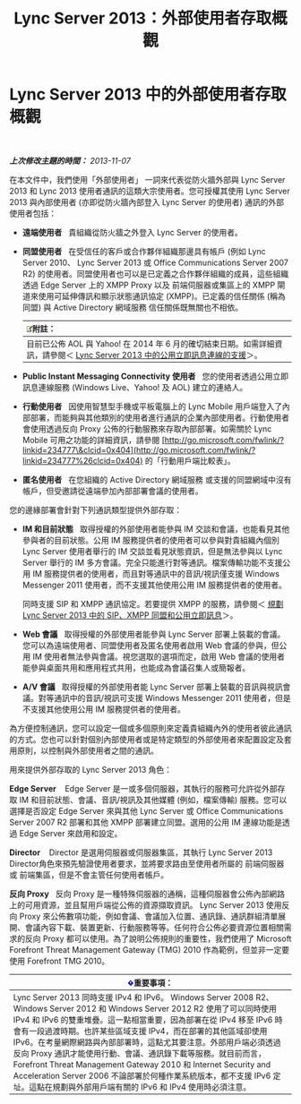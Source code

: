 ﻿---
title: Lync Server 2013：外部使用者存取概觀
TOCTitle: 外部使用者存取概觀
ms:assetid: 97aded6c-5fa3-4225-95a6-9ad094d61654
ms:mtpsurl: https://technet.microsoft.com/zh-tw/library/Gg398775(v=OCS.15)
ms:contentKeyID: 49291764
ms.date: 08/10/2015
mtps_version: v=OCS.15
ms.translationtype: HT
---

# Lync Server 2013 中的外部使用者存取概觀

 

_**上次修改主題的時間：** 2013-11-07_

在本文件中，我們使用「外部使用者」 一詞來代表從防火牆外部與 Lync Server 2013 和 Lync 2013 使用者通訊的這類大宗使用者。您可授權其使用 Lync Server 2013 與內部使用者 (亦即從防火牆內部登入 Lync Server 的使用者) 通訊的外部使用者包括：

  - **遠端使用者**   貴組織從防火牆之外登入 Lync Server 的使用者。

  - **同盟使用者**   在受信任的客戶或合作夥伴組織那邊具有帳戶 (例如 Lync Server 2010、 Lync Server 2013 或 Office Communications Server 2007 R2) 的使用者。同盟使用者也可以是已定義之合作夥伴組織的成員，這些組織透過 Edge Server 上的 XMPP Proxy 以及 前端伺服器或集區上的 XMPP 閘道來使用可延伸傳訊和顯示狀態通訊協定 (XMPP)。已定義的信任關係 (稱為同盟) 與 Active Directory 網域服務 信任關係既無關也不相依。
    
    <table>
    <thead>
    <tr class="header">
    <th><img src="images/Gg398811.note(OCS.15).gif" title="note" alt="note" />附註：</th>
    </tr>
    </thead>
    <tbody>
    <tr class="odd">
    <td>目前已公佈 AOL 與 Yahoo! 在 2014 年 6 月的確切結束日期。如需詳細資訊，請參閱＜ <a href="lync-server-2013-support-for-public-instant-messenger-connectivity.md">Lync Server 2013 中的公用立即訊息連線的支援</a>＞。</td>
    </tr>
    </tbody>
    </table>


  - **Public Instant Messaging Connectivity 使用者**   您的使用者透過公用立即訊息連線服務 (Windows Live、Yahoo\! 及 AOL) 建立的連絡人。

  - **行動使用者**   因使用智慧型手機或平板電腦上的 Lync Mobile 用戶端登入了內部部署，而能夠與其他類別的使用者進行通訊的企業內部使用者。行動使用者會使用透過反向 Proxy 公佈的行動服務來存取內部部署。如需關於 Lync Mobile 可用之功能的詳細資訊，請參閱 [http://go.microsoft.com/fwlink/?linkid=234777\&clcid=0x404](http://go.microsoft.com/fwlink/?linkid=234777%26clcid=0x404) 的「行動用戶端比較表」。

  - **匿名使用者**   在您組織的 Active Directory 網域服務 或支援的同盟網域中沒有帳戶，但受邀請從遠端參加內部部署會議的使用者。

您的邊緣部署會針對下列通訊類型提供外部存取：

  - **IM 和目前狀態**   取得授權的外部使用者能參與 IM 交談和會議，也能看見其他參與者的目前狀態。公用 IM 服務提供者的使用者可以參與對貴組織內個別 Lync Server 使用者舉行的 IM 交談並看見狀態資訊，但是無法參與以 Lync Server 舉行的 IM 多方會議。完全只能進行對等通訊。檔案傳輸功能不支援公用 IM 服務提供者的使用者，而且對等通訊中的音訊/視訊僅支援 Windows Messenger 2011 使用者，而不支援其他使用公用 IM 服務提供者的使用者。
    
    同時支援 SIP 和 XMPP 通訊協定。若要提供 XMPP 的服務，請參閱＜ [規劃 Lync Server 2013 中的 SIP、XMPP 同盟和公用立即訊息](lync-server-2013-planning-for-sip-xmpp-federation-and-public-instant-messaging.md)＞。

  - **Web 會議**   取得授權的外部使用者能參與 Lync Server 部署上裝載的會議。您可以為遠端使用者、同盟使用者及匿名使用者啟用 Web 會議的參與，但公用 IM 使用者無法參與會議。視您選取的選項而定，啟用 Web 會議的使用者能參與桌面共用和應用程式共用，也能成為會議召集人或簡報者。

  - **A/V 會議**   取得授權的外部使用者能 Lync Server 部署上裝載的音訊與視訊會議。對等通訊中的音訊/視訊可支援 Windows Messenger 2011 使用者，但是不支援其他使用公用 IM 服務提供者的使用者。

為方便控制通訊，您可以設定一個或多個原則來定義貴組織內外的使用者彼此通訊的方式。您也可以針對個別內部使用者或是特定類型的外部使用者來配置設定及套用原則，以控制與外部使用者之間的通訊。

用來提供外部存取的 Lync Server 2013 角色：

**Edge Server**    Edge Server 是一或多個伺服器，其執行的服務可允許從外部存取 IM 和目前狀態、會議、音訊/視訊及其他媒體 (例如，檔案傳輸) 服務。您可以選擇是否設定 Edge Server 來與其他 Lync Server 或 Office Communications Server 2007 R2 部署和其他 XMPP 部署建立同盟。選用的公用 IM 連線功能是透過 Edge Server 來啟用和設定。

**Director**    Director 是選用伺服器或伺服器集區，其執行 Lync Server 2013  Director角色來預先驗證使用者要求，並將要求路由至使用者所屬的 前端伺服器或 前端集區，但是不會主管任何使用者帳戶。

**反向 Proxy**   反向 Proxy 是一種特殊伺服器的通稱，這種伺服器會公佈內部網路上的可用資源，並且幫用戶端從公佈的資源擷取資訊。 Lync Server 2013 使用反向 Proxy 來公佈數項功能，例如會議、會議加入位置、通訊錄、通訊群組清單展開、會議內容下載、裝置更新、行動服務等等。任何符合公佈必要資源位置相關需求的反向 Proxy 都可以使用。為了說明公佈規則的重要性，我們使用了 Microsoft Forefront Threat Management Gateway (TMG) 2010 作為範例，但並非一定要使用 Forefront TMG 2010。

<table>
<thead>
<tr class="header">
<th><img src="images/Gg412908.important(OCS.15).gif" title="important" alt="important" />重要事項：</th>
</tr>
</thead>
<tbody>
<tr class="odd">
<td>Lync Server 2013 同時支援 IPv4 和 IPv6。 Windows Server 2008 R2、 Windows Server 2012 和 Windows Server 2012 R2 使用了可以同時使用 IPv4 和 IPv6 的雙重堆疊。這一點相當重要，因為部署在從 IPv4 移至 IPv6 時會有一段過渡時期。也許某些區域支援 IPv4，而在部署的其他區域卻使用 IPv6。在考量網際網路與內部部署時，這點尤其要注意。外部用戶端必須透過反向 Proxy 通訊才能使用行動、會議、通訊錄下載等服務。就目前而言，Forefront Threat Management Gateway 2010 和 Internet Security and Acceleration Server 2006 不論部署於何種作業系統版本，都不支援 IPv6 定址。這點在規劃與外部用戶端有關的 IPv6 和 IPv4 使用時必須注意。</td>
</tr>
</tbody>
</table>

